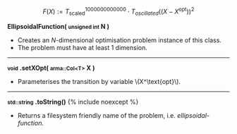 $$F(X) :=  T_\text{scaled}^{1000000000000} \cdot T_{oscillated}\left(\left(X - X^\text{opt}\right)\right)^{2}$$

**EllipsoidalFunction( <small>unsigned int</small> N )**

- Creates an *N*-dimensional optimisation problem instance of this class.
- The problem must have at least 1 dimension.

---
**<small>void</small> .setXOpt( <small>arma::Col&lt;T&gt;</small> X )**

- Parameterises the transition by variable \\(X^\text{opt}\\).

---
**<small>std::string</small> .toString()** {% include noexcept %}

- Returns a filesystem friendly name of the problem, i.e. *ellipsoidal-function*.


